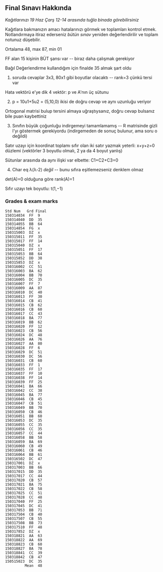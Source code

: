 ## Final Sınavı Hakkında

*Kağıtlarınızı 19 Haz Çarş 12-14 arasında tuğla binada görebilirsiniz*

Kağıtlara bakmanızın amacı hatalarınızı görmek ve toplamları kontrol etmek. Notlandırmaya itiraz ederseniz _bütün sınav_ yeniden değerlendirilir ve toplam notunuz düşebilir.

Ortalama 48, max 87, min 01

FF alan 15 kişinin BÜT şansı var -- biraz daha çalışmak gerekiyor

Bağıl Değerlendirme kullandığım için finalde 35 almak şart oldu

1. soruda cevaplar 3x3, 80x1 gibi boyutlar olacaktı -- rank=3 çünkü tersi var

Hata vektörü e'ye dik 4 vektör: p ve A'nın üç sütunu

2. p = 10u1+5u2 = (5,10,0) ikisi de doğru cevap ve aynı uzunluğu veriyor

Ortogonal matrisi bulup tersini almaya uğraştıysanız, doğru cevap bulsanız bile puan kaybettiniz

3. Sınıfın büyük çoğunluğu indirgemeyi tamamlamamış -- R matrisinde gizli I'yı göstermek gerekiyordu (indirgemeden de sonuç bulunur, ama soru o değildi)

Satır uzayı için koordinat toplamı sıfır olan iki satır yazmak yeterli: x+y+z=0 düzlemi (vektörler 3 boyutlu olmalı, 2 ya da 4 boyut yanlış)

Sütunlar arasında da aynı ilişki var elbette: C1+C2+C3=0

4. Char eq λ(λ-2) *değil* -- bunu sıfıra eşitlemezseniz denklem olmaz

det(A)=0 olduğuna göre rank(A)=1

Sıfır uzayı tek boyutlu: t(1,−1)



### Grades & exam marks

```
Std Num   Grd Final
150314034  FF  9
150314040  DD  35
150314055  BB  64
150314854  FG  x
150315003  DZ  x
150315011  FF  35
150315017  FF  14
150315040  DZ  x
150315051  FF  17
150315053  BB  64
150315852  DD  38
150315853  DZ  x
150316002  CC  51
150316003  BA  62
150316004  BB  70
150316005  DC  35
150316007  FF  7
150316009  AA  87
150316010  DC  40
150316013  FF  30
150316014  CB  41
150316015  CB  62
150316016  CB  60
150316017  CC  43
150316018  BA  77
150316019  BB  62
150316020  FF  12
150316023  CB  56
150316024  DC  48
150316026  AA  76
150316027  AA  80
150316028  FF  6
150316029  DC  51
150316030  DC  56
150316031  CB  60
150316033  FF  1
150316035  FF  17
150316037  FF  10
150316038  FF  14
150316039  FF  25
150316041  BA  66
150316042  CC  38
150316045  BA  77
150316046  CB  45
150316047  CB  51
150316049  BB  70
150316050  CB  46
150316051  BB  60
150316053  DC  35
150316055  CC  35
150316056  CC  35
150316057  CC  44
150316058  BB  58
150316059  BA  69
150316060  CB  49
150316061  CB  46
150316064  BB  61
150316502  DC  47
150317001  DZ  x
150317003  BB  66
150317015  DD  35
150317017  CC  44
150317020  CB  57
150317021  BA  75
150317022  CB  58
150317025  CC  51
150317028  CC  48
150317040  FF  25
150317045  DC  41
150317053  BB  71
150317504  CB  40
150317507  CB  55
150317508  BB  73
150317510  FF  48
150317852  DZ  x
150318821  AA  63
150318822  AA  69
150318823  CB  60
150318827  BA  78
150318841  CC  39
150318842  CB  47
150515023  DC  35
         Mean  48
```
